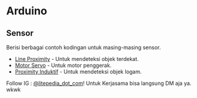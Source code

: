 # Arduino

## Sensor

Berisi berbagai contoh kodingan untuk masing-masing sensor.

- [Line Proximity](https://github.com/litepediadeveloper/Arduino/tree/master/Sensor/Line_Proximity) - Untuk mendeteksi objek terdekat.
- [Motor Servo](https://github.com/litepediadeveloper/Arduino/tree/master/Sensor/Motor_Servo) - Untuk motor penggerak.
- [Proximity Induktif](https://github.com/litepediadeveloper/Arduino/tree/master/Sensor/Proximity_Induktif) - Untuk mendeteksi objek logam.

Follow IG : [@litepedia_dot_com](https://www.instagram.com/litepedia_dot_com/)! Untuk Kerjasama bisa langsung DM aja ya. wkwk
